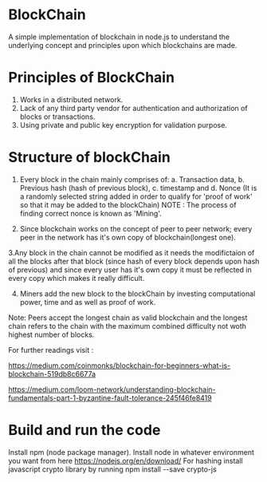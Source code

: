 # BlockChain
A simple implementation of blockchain in node.js to understand the underlying concept and principles upon which blockchains are made.

# Principles of BlockChain
1. Works in a distributed network.
2. Lack of any third party vendor for authentication and authorization of blocks or transactions.
3. Using private and public key encryption for validation purpose.

# Structure of blockChain
1. Every block in the chain mainly comprises of:
  a. Transaction data,
  b. Previous hash (hash of previous block),
  c. timestamp and
  d. Nonce (It is a randomly selected string added in order to qualify for 'proof of work' so that it may be added to the blockChain)
  NOTE : The process of finding correct nonce is known as 'Mining'.
  
2. Since blockchain works on the concept of peer to peer network; every peer in the network has it's own copy of blockchain(longest one).

3.Any block in the chain cannot be modified as it needs the modifictaion of all the blocks after that block (since hash of every block depends upon hash of previous) and since every user has it's own copy it must be reflected in every copy which makes it really difficult.

4. Miners add the new block to the blockChain by investing computational power, time and as well as proof of work.

Note: Peers accept the longest chain as valid blockchain and the longest chain refers to the chain with the maximum combined difficulty not woth highest number of blocks.

For further readings visit :

https://medium.com/coinmonks/blockchain-for-beginners-what-is-blockchain-519db8c6677a

https://medium.com/loom-network/understanding-blockchain-fundamentals-part-1-byzantine-fault-tolerance-245f46fe8419
# Build and run the code 

Install npm (node package manager).
Install node in whatever environment you want from here https://nodejs.org/en/download/
For hashing install javascript crypto library by running npm install --save crypto-js

